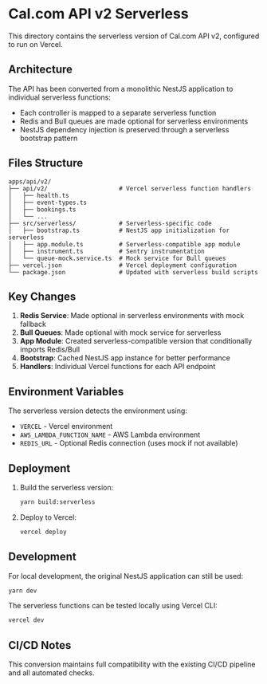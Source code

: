 # Cal.com API v2 Serverless

This directory contains the serverless version of Cal.com API v2, configured to run on Vercel.

## Architecture

The API has been converted from a monolithic NestJS application to individual serverless functions:

- Each controller is mapped to a separate serverless function
- Redis and Bull queues are made optional for serverless environments
- NestJS dependency injection is preserved through a serverless bootstrap pattern

## Files Structure

```
apps/api/v2/
├── api/v2/                    # Vercel serverless function handlers
│   ├── health.ts
│   ├── event-types.ts
│   ├── bookings.ts
│   └── ...
├── src/serverless/            # Serverless-specific code
│   ├── bootstrap.ts           # NestJS app initialization for serverless
│   ├── app.module.ts          # Serverless-compatible app module
│   ├── instrument.ts          # Sentry instrumentation
│   └── queue-mock.service.ts  # Mock service for Bull queues
├── vercel.json                # Vercel deployment configuration
└── package.json               # Updated with serverless build scripts
```

## Key Changes

1. **Redis Service**: Made optional in serverless environments with mock fallback
2. **Bull Queues**: Made optional with mock service for serverless
3. **App Module**: Created serverless-compatible version that conditionally imports Redis/Bull
4. **Bootstrap**: Cached NestJS app instance for better performance
5. **Handlers**: Individual Vercel functions for each API endpoint

## Environment Variables

The serverless version detects the environment using:
- `VERCEL` - Vercel environment
- `AWS_LAMBDA_FUNCTION_NAME` - AWS Lambda environment
- `REDIS_URL` - Optional Redis connection (uses mock if not available)

## Deployment

1. Build the serverless version:
   ```bash
   yarn build:serverless
   ```

2. Deploy to Vercel:
   ```bash
   vercel deploy
   ```

## Development

For local development, the original NestJS application can still be used:

```bash
yarn dev
```

The serverless functions can be tested locally using Vercel CLI:

```bash
vercel dev
```

## CI/CD Notes

This conversion maintains full compatibility with the existing CI/CD pipeline and all automated checks.
